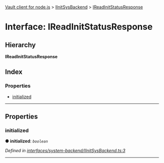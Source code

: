 [Vault client for node.js](../README.md) > [IInitSysBackend](../modules/iinitsysbackend.md) > [IReadInitStatusResponse](../interfaces/iinitsysbackend.ireadinitstatusresponse.md)

# Interface: IReadInitStatusResponse

## Hierarchy

**IReadInitStatusResponse**

## Index

### Properties

* [initialized](iinitsysbackend.ireadinitstatusresponse.md#initialized)

---

## Properties

<a id="initialized"></a>

###  initialized

**● initialized**: *`boolean`*

*Defined in [interfaces/system-backend/IInitSysBackend.ts:3](https://github.com/theogravity/vault-tacular/blob/ffc4ac1/src/interfaces/system-backend/IInitSysBackend.ts#L3)*

___

